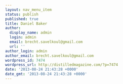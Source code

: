 ```yaml
---
layout: nav_menu_item
status: publish
published: true
title: Daniel Baker
author:
  display_name: admin
  login: admin
  email: brecht.savelkoul@gmail.com
  url: ''
author_login: admin
author_email: brecht.savelkoul@gmail.com
wordpress_id: 7474
wordpress_url: http://distilledmagazine.com/?p=7474
date: '2013-08-24 21:43:28 +0000'
date_gmt: '2013-08-24 21:43:28 +0000'
---
```


